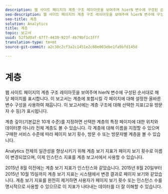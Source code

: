 ```yaml
---
description: 웹 사이트 페이지의 계층 구조 레이아웃을 보여주며 hierN 변수에 구성된 순서대로 해당 페이지를 표시합니다. 이 보고서는 계층에 포함시킬 각 페이지에 대해 설정한 올바른 변수 구성을 사용하여 채웁니다. 이 보고서에는 계층 구조에 대해 선택한 지표(고유 방문자 수 등)가 표시됩니다.
seo-description: 웹 사이트 페이지의 계층 구조 레이아웃을 보여주며 hierN 변수에 구성된 순서대로 해당 페이지를 표시합니다. 이 보고서는 계층에 포함시킬 각 페이지에 대해 설정한 올바른 변수 구성을 사용하여 채웁니다. 이 보고서에는 계층 구조에 대해 선택한 지표(고유 방문자 수 등)가 표시됩니다.
seo-title: 계층
solution: Analytics
title: 계층
topic: 보고서
uuid: 52f5d0af-67f7-4439-923f-4b79bf1c3fff
translation-type: tm+mt
source-git-commit: a2c38c2cf3a2c1451e2c60e003ebe1fa9bfd145d

---
```



# 계층

웹 사이트 페이지의 계층 구조 레이아웃을 보여주며 hierN 변수에 구성된 순서대로 해당 페이지를 표시합니다. 이 보고서는 계층에 포함시킬 각 페이지에 대해 설정한 올바른 변수 구성을 사용하여 채웁니다. 이 보고서에는 계층 구조에 대해 선택한 지표(고유 방문자 수 등)가 표시됩니다.

계층 깊이(기본값은 10개 수준)를 지정하면 선택한 계층의 특정 페이지에 대한 위치와 데이터뿐 아니라 전체 계층도 볼 수 있습니다. 각 계층에 대해 이름을 지정할 수 있으며 구매한 서비스 수준에 따라 페이지 보기 횟수, 방문 수 또는 방문자별 계층을 볼 수 있습니다.

Analytics 전체의 일관성을 향상시키기 위해 계층 보기 지표가 페이지 보기 횟수로 이름이 변경되었으며, 이제 인스턴스 지표를 계층 보고서에서 사용할 수 있습니다.

2015년 8월 이전에는 계층 보기 지표가 인스턴스와 같았습니다. 2015년 8월 20일부터 2015년 10월 15일까지 계층 보기 지표는 시스템에서 변경 결과로 페이지 보기와 같았습니다. 계층 보기 지표를 완전히 제거하면 사용자가 페이지 보기 횟수 또는 인스턴스 수를 명시적으로 사용할 수 있으므로 이 지표가 나타내는 데이터를 더 잘 이해할 수 있습니다.
